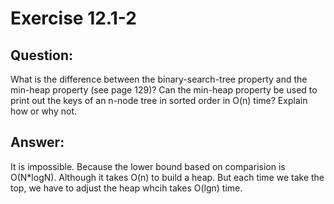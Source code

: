 # Exercise 12.1-2

## Question:

What is the difference between the binary-search-tree property and the min-heap property (see page 129)? Can the min-heap property be used to print out the keys of an n-node tree in
sorted order in O(n) time? Explain how or why not.


## Answer:

It is impossible. Because the lower bound based on comparision is O(N*logN). Although it takes O(n) to build a heap. But each time we take the top, we have to adjust the heap whcih takes O(lgn) time.
